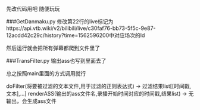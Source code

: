 先改代码用吧
随便玩玩

###GetDanmaku.py
修改第22行的live标记为https://api.vtb.wiki/v2/bilibili/live/c30faf76-bb73-5f5c-9e87-12acdd42c29c/history?time=1562596200中对应场次的Id

然后运行就会把所有弹幕都爬到文件里了

###TransFilter.py
输出ass也写到里面去了

总之按照main里面的方式调用就行

doFilter(将要被过滤的文本文件,用于过滤的正则表达式) -> 过滤结果list[[时间戳,文本],...]
renderASS(输出的ass文件名,录播开始时间对应的时间戳,结果list) -> 无输出，会生成ass文件
